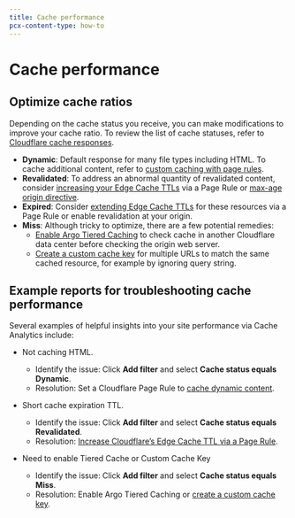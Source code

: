 ```yaml
---
title: Cache performance
pcx-content-type: how-to
---
```


# Cache performance

## Optimize cache ratios

Depending on the cache status you receive, you can make modifications to improve your cache ratio. To review the list of cache statuses, refer to [Cloudflare cache responses](/about/default-cache-behavior#cloudflare-cache-responses).

- **Dynamic**: Default response for many file types including HTML. To cache additional content, refer to [custom caching with page rules](https://support.cloudflare.com/hc/articles/360021023712).
- **Revalidated**: To address an abnormal quantity of revalidated content, consider [increasing your Edge Cache TTLs](/how-to/create-page-rules) via a Page Rule or [max-age origin directive](/about/cache-control#cache-control-directives).
- **Expired**: Consider [extending Edge Cache TTLs](/how-to/create-page-rules) for these resources via a Page Rule or enable revalidation at your origin.
- **Miss**: Although tricky to optimize, there are a few potential remedies:
   - [Enable Argo Tiered Caching](https://support.cloudflare.com/hc/en-us/articles/115000224552) to check cache in another Cloudflare data center before checking the origin web server.
   - [Create a custom cache key](/about/cache-keys) for multiple URLs to match the same cached resource, for example by ignoring query string.

## Example reports for troubleshooting cache performance
 
Several examples of helpful insights into your site performance via Cache Analytics include:

- Not caching HTML.
   - Identify the issue: Click **Add filter** and select **Cache status equals Dynamic**. 
   - Resolution: Set a Cloudflare Page Rule to [cache dynamic content](/best-practices/customize-cache).

- Short cache expiration TTL.
   - Identify the issue: Click **Add filter** and select **Cache status equals Revalidated**. 
   - Resolution: [Increase Cloudflare’s Edge Cache TTL via a Page Rule](/about/edge-browser-cache-ttl).

- Need to enable Tiered Cache or Custom Cache Key 
  - Identify the issue: Click **Add filter** and select **Cache status equals Miss**. 
  - Resolution: Enable Argo Tiered Caching or [create a custom cache key](/about/cache-keys).